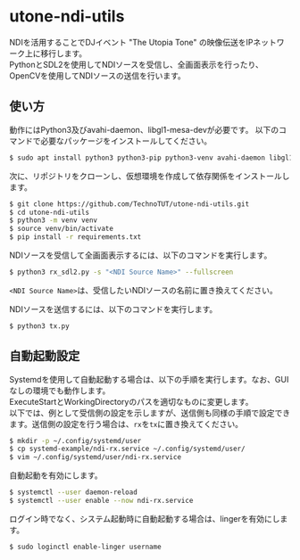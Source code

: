 # utone-ndi-utils
NDIを活用することでDJイベント "The Utopia Tone" の映像伝送をIPネットワーク上に移行します。  
PythonとSDL2を使用してNDIソースを受信し、全画面表示を行ったり、OpenCVを使用してNDIソースの送信を行います。

## 使い方
動作にはPython3及びavahi-daemon、libgl1-mesa-devが必要です。
以下のコマンドで必要なパッケージをインストールしてください。
```bash
$ sudo apt install python3 python3-pip python3-venv avahi-daemon libgl1-mesa-dev
```

次に、リポジトリをクローンし、仮想環境を作成して依存関係をインストールします。
```bash
$ git clone https://github.com/TechnoTUT/utone-ndi-utils.git
$ cd utone-ndi-utils
$ python3 -m venv venv
$ source venv/bin/activate
$ pip install -r requirements.txt
```

NDIソースを受信して全画面表示するには、以下のコマンドを実行します。
```bash
$ python3 rx_sdl2.py -s "<NDI Source Name>" --fullscreen
```
`<NDI Source Name>`は、受信したいNDIソースの名前に置き換えてください。

NDIソースを送信するには、以下のコマンドを実行します。
```bash
$ python3 tx.py
```

## 自動起動設定
Systemdを使用して自動起動する場合は、以下の手順を実行します。なお、GUIなしの環境でも動作します。  
ExecuteStartとWorkingDirectoryのパスを適切なものに変更します。  
以下では、例として受信側の設定を示しますが、送信側も同様の手順で設定できます。送信側の設定を行う場合は、`rx`を`tx`に置き換えてください。
```bash
$ mkdir -p ~/.config/systemd/user
$ cp systemd-example/ndi-rx.service ~/.config/systemd/user/
$ vim ~/.config/systemd/user/ndi-rx.service
```

自動起動を有効にします。
```bash
$ systemctl --user daemon-reload
$ systemctl --user enable --now ndi-rx.service
```

ログイン時でなく、システム起動時に自動起動する場合は、lingerを有効にします。
```bash
$ sudo loginctl enable-linger username
```